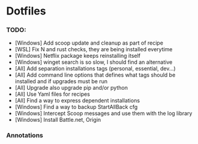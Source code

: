 # Dotfiles

### TODO:
 
- [Windows] Add scoop update and cleanup as part of recipe
- [WSL] Fix N and rust checks, they are being installed everytime
- [Windows] Netflix package keeps reinstalling itself
- [Windows] winget search is so slow, I should find an alternative
- [All] Add separation installations tags (personal, essential, dev...)
- [All] Add command line options that defines what tags should be installed and if upgrades must be run
- [All] Upgrade also upgrade pip and/or python
- [All] Use Yaml files for recipes 
- [All] Find a way to express dependent installations
- [Windows] Find a way to backup StartAllBack cfg
- [Windows] Intercept Scoop messages and use them with the log library
- [Windows] Install Battle.net, Origin

### Annotations
